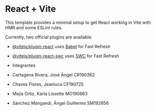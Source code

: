 # React + Vite

This template provides a minimal setup to get React working in Vite with HMR and some ESLint rules.

Currently, two official plugins are available:

- [@vitejs/plugin-react](https://github.com/vitejs/vite-plugin-react/blob/main/packages/plugin-react/README.md) uses [Babel](https://babeljs.io/) for Fast Refresh
- [@vitejs/plugin-react-swc](https://github.com/vitejs/vite-plugin-react-swc) uses [SWC](https://swc.rs/) for Fast Refresh

- Integrantes
- Cartagena Rivera, José Ángel	CR190362
- Chaves Flores,	Jeanluca	CF190725
- Mejía Ortiz,	Karla Lissette	MO190663
- Sánchez Mangandi,	Ángel Guillermo	SM192656

